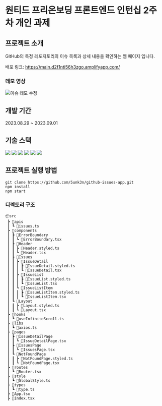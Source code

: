 # 원티드 프리온보딩 프론트엔드 인턴십 2주차 개인 과제

## 프로젝트 소개

GitHub의 특정 레포지토리의 이슈 목록과 상세 내용을 확인하는 웹 페이지 입니다.

배포 링크: https://main.d2f1nti56h3zgo.amplifyapp.com/

### 데모 영상

![이슈 데모 수정](https://github.com/5unk3n/github-issues-app/assets/97281800/9e5c2bc6-cda2-48d7-82a8-dd1e628db12b)

## 개발 기간

2023.08.29 ~ 2023.09.01

## 기술 스택

<img src="https://img.shields.io/badge/React-61DAFB?style=flat-square&logo=React&logoColor=white"/> <img src="https://img.shields.io/badge/TypeScript-3178C6?style=flat-square&logo=TypeScript&logoColor=white"/> <img src="https://img.shields.io/badge/styled component-DB7093?style=flat-square&logo=styled-components&logoColor=white"/> <img src="https://img.shields.io/badge/Axios-5A29E4?style=flat-square&logo=Axios&logoColor=white"/> <img src="https://img.shields.io/badge/React Router-CA4245?style=flat-square&logo=React Router&logoColor=white"> <img src="https://img.shields.io/badge/ESLint-4B32C3?style=flat-square&logo=eslint">

## 프로젝트 실행 방법

```shell
git clone https://github.com/5unk3n/github-issues-app.git
npm install
npm start
```

### 디렉토리 구조

```
📦src
 ┣ 📂apis
 ┃ ┗ 📜issues.ts
 ┣ 📂components
 ┃ ┣ 📂ErrorBoundary
 ┃ ┃ ┗ 📜ErrorBoundary.tsx
 ┃ ┣ 📂Header
 ┃ ┃ ┣ 📜Header.styled.ts
 ┃ ┃ ┗ 📜Header.tsx
 ┃ ┣ 📂Issues
 ┃ ┃ ┣ 📂IssueDetail
 ┃ ┃ ┃ ┣ 📜IssueDetail.styled.ts
 ┃ ┃ ┃ ┗ 📜IssueDetail.tsx
 ┃ ┃ ┣ 📂IssueList
 ┃ ┃ ┃ ┣ 📜IssueList.styled.ts
 ┃ ┃ ┃ ┗ 📜IssueList.tsx
 ┃ ┃ ┗ 📂IssueListItem
 ┃ ┃ ┃ ┣ 📜IssueListItem.styled.ts
 ┃ ┃ ┃ ┗ 📜IssueListItem.tsx
 ┃ ┗ 📂Layout
 ┃ ┃ ┣ 📜Layout.styled.ts
 ┃ ┃ ┗ 📜Layout.tsx
 ┣ 📂hooks
 ┃ ┗ 📜useInfiniteScroll.ts
 ┣ 📂libs
 ┃ ┗ 📜axios.ts
 ┣ 📂pages
 ┃ ┣ 📂IssueDetailPage
 ┃ ┃ ┗ 📜IssueDetailPage.tsx
 ┃ ┣ 📂IssuesPage
 ┃ ┃ ┗ 📜IssuesPage.tsx
 ┃ ┗ 📂NotFoundPage
 ┃ ┃ ┣ 📜NotFoundPage.styled.ts
 ┃ ┃ ┗ 📜NotFoundPage.tsx
 ┣ 📂routes
 ┃ ┗ 📜Router.tsx
 ┣ 📂style
 ┃ ┗ 📜GlobalStyle.ts
 ┣ 📂types
 ┃ ┗ 📜type.ts
 ┣ 📜App.tsx
 ┣ 📜index.tsx
```
